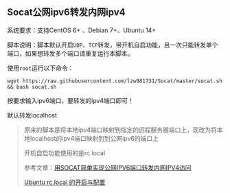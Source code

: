 Socat公网ipv6转发内网ipv4
-----------
系统要求：支持CentOS 6+ 、Debian 7+、Ubuntu 14+

脚本说明：脚本默认开启`UDP`、`TCP`转发，带开机自启功能，且一次只能转发单个端口，如果想转发多个端口请重复运行本脚本。

使用`root`运行以下命令：

    wget https://raw.githubusercontent.com/lzw981731/Socat/master/socat.sh && bash socat.sh

按要求输入ipv6端口，要转发的ipv4端口即可！

默认转发localhost

> 原来的脚本是将本地ipv4端口映射到指定的远程服务器端口上，现改为将本地localhost的ipv4端口映射到到公网ipv6的端口上
>
> 开机自启功能使用的是rc.local
>
> 参考文章：[用SOCAT简单实现公网IPV6端口转发内网IPV4访问](https://blog.csdn.net/alal001/article/details/86365856)
>
> [Ubuntu rc.local 的开启与配置](https://blog.csdn.net/qz652219228/article/details/125107694)
